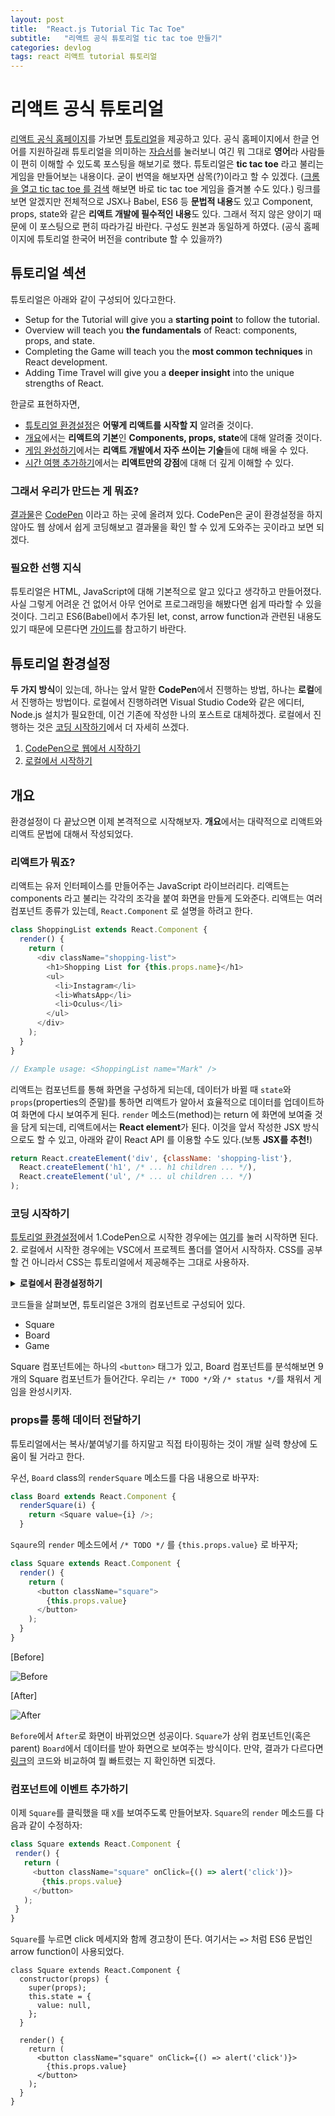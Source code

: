 ```yaml
---
layout: post
title:  "React.js Tutorial Tic Tac Toe"
subtitle:   "리액트 공식 튜토리얼 tic tac toe 만들기"
categories: devlog
tags: react 리액트 tutorial 튜토리얼 
---
```


# 리액트 공식 튜토리얼

[리액트 공식 홈페이지](https://reactjs.org/)를 가보면 [튜토리얼](https://reactjs.org/tutorial/tutorial.html)을 제공하고 있다.
공식 홈페이지에서 한글 언어를 지원하길래 튜토리얼을 의미하는 [자습서](https://ko.reactjs.org/tutorial/tutorial.html)를 눌러보니
여긴 뭐 그대로 **영어**라 사람들이 편히 이해할 수 있도록 포스팅을 해보기로 했다.
튜토리얼은 **tic tac toe** 라고 불리는 게임을 만들어보는 내용이다. 굳이 번역을 해보자면 삼목(?)이라고 할 수 있겠다.
([크롬을 열고 tic tac toe 를 검색](https://www.google.com/search?ei=uS6TXPCcBIyi8AXcgpUQ&q=tic+tac+toe&oq=tic+tac+toe&gs_l=psy-ab.3..0i71l8.0.0..264664...0.0..0.0.0.......0......gws-wiz.W1qDJBD2_p8)
해보면 바로 tic tac toe 게임을 즐겨볼 수도 있다.)
링크를 보면 알겠지만 전체적으로 JSX나 Babel, ES6 등 **문법적 내용**도 있고 Component, props, state와 같은 **리액트 개발에 필수적인 내용**도 있다.
그래서 적지 않은 양이기 때문에 이 포스팅으로 편히 따라가길 바란다. 구성도 원본과 동일하게 하였다.
(공식 홈페이지에 튜토리얼 한국어 버전을 contribute 할 수 있을까?)

## 튜토리얼 섹션

튜토리얼은 아래와 같이 구성되어 있다고한다.

- Setup for the Tutorial will give you a **starting point** to follow the tutorial.
- Overview will teach you **the fundamentals** of React: components, props, and state.
- Completing the Game will teach you the **most common techniques** in React development.
- Adding Time Travel will give you a **deeper insight** into the unique strengths of React.

한글로 표현하자면,

- [튜토리얼 환경설정](##-튜토리얼-환경설정)은 **어떻게 리액트를 시작할 지** 알려줄 것이다.
- [개요](##-개요)에서는 **리액트의 기본**인 **Components, props, state**에 대해 알려줄 것이다.
- [게임 완성하기]()에서는 **리액트 개발에서 자주 쓰이는 기술**들에 대해 배울 수 있다.
- [시간 여행 추가하기]()에서는 **리액트만의 강점**에 대해 더 깊게 이해할 수 있다.

### 그래서 우리가 만드는 게 뭐죠?

[결과물](https://codepen.io/gaearon/pen/gWWZgR?editors=0010)은 [CodePen](https://codepen.io/) 이라고 하는 곳에 올려져 있다.
CodePen은 굳이 환경설정을 하지 않아도 웹 상에서 쉽게 코딩해보고 결과물을 확인 할 수 있게 도와주는 곳이라고 보면 되겠다.

### 필요한 선행 지식

튜토리얼은 HTML, JavaScript에 대해 기본적으로 알고 있다고 생각하고 만들어졌다.
사실 그렇게 어려운 건 없어서 아무 언어로 프로그래밍을 해봤다면 쉽게 따라할 수 있을 것이다.
그리고 ES6(Babel)에서 추가된 let, const, arrow function과 관련된 내용도 있기 때문에 모른다면 
[가이드](https://developer.mozilla.org/en-US/docs/Web/JavaScript/A_re-introduction_to_JavaScript)를 참고하기 바란다.

## 튜토리얼 환경설정

**두 가지 방식**이 있는데, 하나는 앞서 말한 **CodePen**에서 진행하는 방법, 하나는 **로컬**에서 진행하는 방법이다.
로컬에서 진행하려면 Visual Studio Code와 같은 에디터, Node.js 설치가 필요한데, 이건 기존에 작성한 나의 포스트로 대체하겠다.
로컬에서 진행하는 것은 [코딩 시작하기](###-코딩-시작하기)에서 더 자세히 쓰겠다.

  1. [CodePen으로 웹에서 시작하기](https://codepen.io/gaearon/pen/oWWQNa?editors=0010)
  2. [로컬에서 시작하기](https://jmhmunhwan.github.io/devlog/2019/02/26/React-Dev-Env/)
  
## 개요

환경설정이 다 끝났으면 이제 본격적으로 시작해보자. **개요**에서는 대략적으로 리액트와 리액트 문법에 대해서 작성되었다.

### 리액트가 뭐죠?

리액트는 유저 인터페이스를 만들어주는 JavaScript 라이브러리다. 리액트는 components 라고 불리는 각각의 조각을 붙여 화면을 만들게 도와준다.
리액트는 여러 컴포넌트 종류가 있는데, `React.Component` 로 설명을 하려고 한다.

```javascript
class ShoppingList extends React.Component {
  render() {
    return (
      <div className="shopping-list">
        <h1>Shopping List for {this.props.name}</h1>
        <ul>
          <li>Instagram</li>
          <li>WhatsApp</li>
          <li>Oculus</li>
        </ul>
      </div>
    );
  }
}

// Example usage: <ShoppingList name="Mark" />
```

리액트는 컴포넌트를 통해 화면을 구성하게 되는데, 데이터가 바뀔 때 `state`와 `props`(properties의 준말)를 통하면
리액트가 알아서 효율적으로 데이터를 업데이트하여 화면에 다시 보여주게 된다.
`render` 메소드(method)는 return 에 화면에 보여줄 것을 담게 되는데, 리액트에서는 **React element**가 된다.
이것을 앞서 작성한 JSX 방식으로도 할 수 있고, 아래와 같이 React API 를 이용할 수도 있다.(보통 **JSX를 추천!**)

```javascript
return React.createElement('div', {className: 'shopping-list'},
  React.createElement('h1', /* ... h1 children ... */),
  React.createElement('ul', /* ... ul children ... */)
);
```

### 코딩 시작하기

[튜토리얼 환경설정](##-튜토리얼-환경설정)에서 1.CodePen으로 시작한 경우에는 
[여기](https://codepen.io/gaearon/pen/oWWQNa?editors=0010)를 눌러 시작하면 된다.
2. 로컬에서 시작한 경우에는 VSC에서 프로젝트 폴더를 열어서 시작하자.
CSS를 공부할 건 아니라서 CSS는 튜토리얼에서 제공해주는 그대로 사용하자.

<details>

<summary><b>로컬에서 환경설정하기</b></summary>


1. [Node.js 최신버전 설치](https://nodejs.org/en/)
2. 프로젝트 폴더를 구성할 위치에서 아래 명령어 실행

```bash
npx create-react-app my-app
```

3.  `src/` 폴더 아래에 있는 파일들 전체 삭제(src 폴더 자체는 남겨두자). 아래 명령어를 순서대로 실행해도 된다.

```bash
cd my-app
cd src

# Mac / Linux:
rm -f *

# Windows:
del *

# 프로젝트 폴더로 복귀
cd ..
```

4. [CSS code](https://codepen.io/gaearon/pen/oWWQNa?editors=0100)를 복사해서 `src/index.css` 에 저장

5. [JS code](https://codepen.io/gaearon/pen/oWWQNa?editors=0010)를 복사해서 `src/index.js` 에 저장

6. `src/index.js`에 아래의 3줄 추가하기:

```js
import React from 'react';
import ReactDOM from 'react-dom';
import './index.css';
```

그러면 프로젝트 폴더에서 `npm start` 명령을 통해 실행이 가능하다. 실행 후, `http://localhost:3000` 에서 3x3의 사각형들이 보이면 끝.
나중에 코드를 수정하고 저장하면 별도로 명령을 재실행하지 않아도 반영된다.

![완료 화면](https://ko.reactjs.org/static/tictac-empty-1566a4f8490d6b4b1ed36cd2c11fe4b6-a9336.png)

</details>

코드들을 살펴보면, 튜토리얼은 3개의 컴포넌트로 구성되어 있다.

- Square
- Board
- Game

Square 컴포넌트에는 하나의 `<button>` 태그가 있고, Board 컴포넌트를 분석해보면 9개의 Square 컴포넌트가 들어간다.
우리는 `/* TODO */`와 `/* status */`를 채워서 게임을 완성시키자.

### props를 통해 데이터 전달하기

튜토리얼에서는 복사/붙여넣기를 하지말고 직접 타이핑하는 것이 개발 실력 향상에 도움이 될 거라고 한다.

우선, `Board` class의 `renderSquare` 메소드를 다음 내용으로 바꾸자:

```javascript
class Board extends React.Component {
  renderSquare(i) {
    return <Square value={i} />;
  }
```

`Sqaure`의 `render` 메소드에서 `/* TODO */` 를 `{this.props.value}` 로 바꾸자;

```javascript
class Square extends React.Component {
  render() {
    return (
      <button className="square">
        {this.props.value}
      </button>
    );
  }
}
```

[Before]

![Before](https://ko.reactjs.org/static/tictac-empty-1566a4f8490d6b4b1ed36cd2c11fe4b6-a9336.png)

[After]

![After](https://ko.reactjs.org/static/tictac-numbers-685df774da6da48f451356f33f4be8b2-be875.png)

`Before`에서 `After`로 화면이 바뀌었으면 성공이다. `Square`가 상위 컴포넌트인(혹은 parent) `Board`에서 데이터를 받아 화면으로 보여주는 방식이다.
만약, 결과가 다르다면 [링크](https://codepen.io/gaearon/pen/aWWQOG?editors=0010)의 코드와 비교하여 뭘 빠트렸는 지 확인하면 되겠다.

### 컴포넌트에 이벤트 추가하기

이제 `Square`를 클릭했을 때 `X`를 보여주도록 만들어보자. `Square`의 `render` 메소드를 다음과 같이 수정하자:

```javascript
class Square extends React.Component {
 render() {
   return (
     <button className="square" onClick={() => alert('click')}>
       {this.props.value}
     </button>
   );
 }
}
```

`Square`를 누르면 click 메세지와 함께 경고창이 뜬다. 여기서는 `=>` 처럼 ES6 문법인 arrow function이 사용되었다.

```javascript{2-7}
class Square extends React.Component {
  constructor(props) {
    super(props);
    this.state = {
      value: null,
    };
  }

  render() {
    return (
      <button className="square" onClick={() => alert('click')}>
        {this.props.value}
      </button>
    );
  }
}
```

